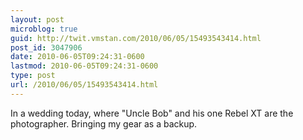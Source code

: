 ```yaml
---
layout: post
microblog: true
guid: http://twit.vmstan.com/2010/06/05/15493543414.html
post_id: 3047906
date: 2010-06-05T09:24:31-0600
lastmod: 2010-06-05T09:24:31-0600
type: post
url: /2010/06/05/15493543414.html
---
```

In a wedding today, where "Uncle Bob" and his one Rebel XT are the photographer. Bringing my gear as a backup.
